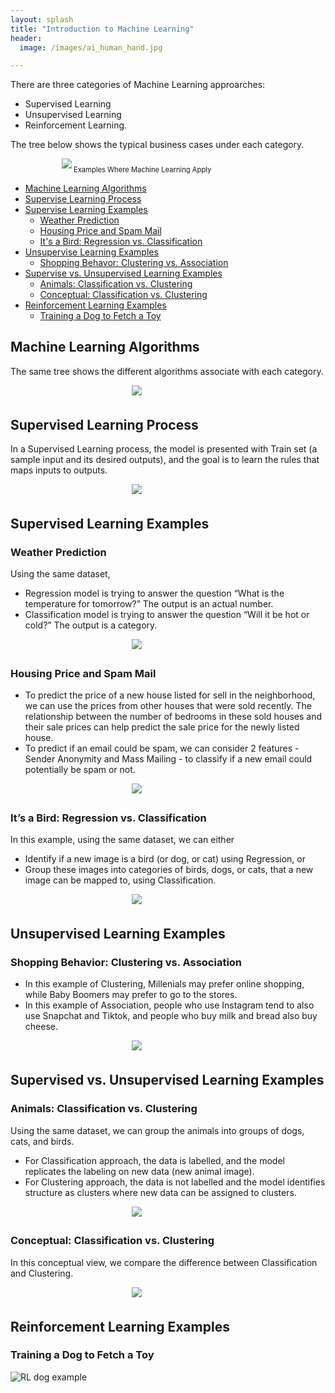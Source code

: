 ```yaml
---
layout: splash
title: "Introduction to Machine Learning"
header:
  image: /images/ai_human_hand.jpg

---
```



There are three categories of Machine Learning approarches:
* Supervised Learning
* Unsupervised Learning
* Reinforcement Learning.

The tree below shows the typical business cases under each category.

<div style="width:80%; font-size:80%; text-align:center">
<img src="/images/ML_example.png" style="padding-bottom:0.5em;"/>
Examples Where Machine Learning Apply
</div>  


- [Machine Learning Algorithms](#machine-learning-algorithms)
- [Supervise Learning Process](#supervised-learning-process)
- [Supervise Learning Examples](#supervised-learning-examples)
  - [Weather Prediction](#weather-prediction)
  - [Housing Price and Spam Mail](#housing-price-and-spam-mail)
  - [It's a Bird: Regression vs. Classification](#its-a-bird-regression-vs-classification)
- [Unsupervise Learning Examples](#unsupervised-learning-examples)  
  - [Shopping Behavor: Clustering vs. Association](#shopping-behavior-clustering-vs-association)
- [Supervise vs. Unsupervised Learning Examples](#supervised-vs-unsupervised-learning-examples)
  - [Animals: Classification vs. Clustering](#animals-classification-vs-clustering)
  - [Conceptual: Classification vs. Clustering](#conceptual-classification-vs-clustering)
- [Reinforcement Learning Examples](#reinforcement-learning-examples)
  - [Training a Dog to Fetch a Toy](#training-a-dog-to-fetch-a-toy)



## Machine Learning Algorithms

The same tree shows the different algorithms associate with each category.

<div style="width:80%; font-size:80%; text-align:center;">
<img src="/images/ML_algorithm.png" style="padding-bottom:0.5em;"/>
</div>  


## Supervised Learning Process

In a Supervised Learning process, the model is presented with Train set (a sample input and its desired outputs), and the goal is to learn the rules that maps inputs to outputs.

<div style="width:80%; font-size:80%; text-align:center;">
<img src="/images/ML_process.png" style="padding-bottom:0.5em;"/>
</div>  


## Supervised Learning Examples
### Weather Prediction
Using the same dataset,
* Regression model is trying to answer the question “What is the temperature for tomorrow?” The output is an actual number.
* Classification model is trying to answer the question “Will it be hot or cold?” The output is a category.

<div style="width:80%; font-size:80%; text-align:center;">
<img src="/images/SL_example.png" style="padding-bottom:0.5em;"/>
</div>   
  

### Housing Price and Spam Mail
* To predict the price of a new house listed for sell in the neighborhood, we can use the prices from other houses that were sold recently. The relationship between the number of bedrooms in these sold houses and their sale prices can help predict the sale price for the newly listed house.
* To predict if an email could be spam, we can consider 2 features - Sender Anonymity and Mass Mailing - to classify if a new email could potentially be spam or not.

<div style="width:80%; font-size:80%; text-align:center;">
<img src="/images/SL_example2.png" style="padding-bottom:0.5em;"/>
</div>   

### It’s a Bird: Regression vs. Classification
In this example, using the same dataset, we can either
* Identify if a new image is a bird (or dog, or cat) using Regression, or
* Group these images into categories of birds, dogs, or cats, that a new image can be mapped to, using Classification.

<div style="width:80%; font-size:80%; text-align:center;">
<img src="/images/SL_example3.png" style="padding-bottom:0.5em;"/>
</div>


## Unsupervised Learning Examples
### Shopping Behavior: Clustering vs. Association
* In this example of Clustering, Millenials may prefer online shopping, while Baby Boomers may prefer to go to the stores.
* In this example of Association, people who use Instagram tend to also use Snapchat and Tiktok, and people who buy milk and bread also buy cheese.

<div style="width:80%; font-size:80%; text-align:center;">
<img src="/images/UL_example.png" style="padding-bottom:0.5em;"/>
</div>


## Supervised vs. Unsupervised Learning Examples
### Animals: Classification vs. Clustering
Using the same dataset, we can group the animals into groups of dogs, cats, and birds.
* For Classification approach, the data is labelled, and the model replicates the labeling on new data (new animal image).
* For Clustering approach, the data is not labelled and the model identifies structure as clusters where new data can be assigned to clusters.

<div style="width:80%; font-size:80%; text-align:center;">
<img src="/images/SL_UL.png" style="padding-bottom:0.5em;"/>
</div>

### Conceptual: Classification vs. Clustering
In this conceptual view, we compare the difference between Classification and Clustering.

<div style="width:80%; font-size:80%; text-align:center;">
<img src="/images/SL_UL_2.png" style="padding-bottom:0.5em;"/>
</div>


## Reinforcement Learning Examples
### Training a Dog to Fetch a Toy
<img src="{{ site.url }}{{ site.baseurl }}/images/RL_example.png" alt="RL dog example">

